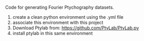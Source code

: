 Code for generating Fourier Ptychography datasets.

1) create a clean python environment using the .yml file
2) associate this environment with this project
3) Download Ptylab from: https://github.com/PtyLab/PtyLab.py
4) install ptylab in this same environment
